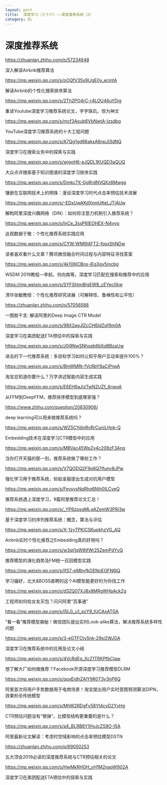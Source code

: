 ```yaml
---
layout: post
title:  深度学习（三十六）——深度推荐系统（2）
category: DL 
---
```


# 深度推荐系统

https://zhuanlan.zhihu.com/p/57234648

深入解读Airbnb推荐算法

https://mp.weixin.qq.com/s/oOQfV35x9IJgE0y_ecjntA

解读Airbnb的个性化搜索排序算法

https://mp.weixin.qq.com/s/2Th2PO4rC-r4LOU46uYDjg

重读Youtube深度学习推荐系统论文，字字珠玑，惊为神文

https://mp.weixin.qq.com/s/mcf3Aoub6VbNwtA-Izsdbg

YouTube深度学习推荐系统的十大工程问题

https://mp.weixin.qq.com/s/A7Qg1gd66aksA6npJl3dNQ

深度学习在搜索业务中的探索与实践

https://mp.weixin.qq.com/s/wjgoH6-eJQDL1KUQD3aQUQ

大众点评搜索基于知识图谱的深度学习排序实践

https://mp.weixin.qq.com/s/Dmkc7X-GgRrdNVQXz6Mwgg

镶嵌在互联网技术上的明珠：漫谈深度学习时代点击率预估技术进展

https://mp.weixin.qq.com/s/-EDxUwAKdXnmUKeLJTiAUw

解构阿里深度兴趣网络（DIN）：如何将注意力机制引入推荐系统？

https://mp.weixin.qq.com/s/lnCe_3ssP6IEOHEX-N4vyg

达观数据于敬：个性化推荐系统实践应用

https://mp.weixin.qq.com/s/CYW-WMl94FT2-fqsxShNDw

读者喜欢看什么文章？腾讯微信融合时间过程与内容特征寻找答案

https://mp.weixin.qq.com/s/4k106lCBns-iEg3gy5mcbg

WSDM 2019教程—李航、何向南等，深度学习匹配在搜索和推荐中的应用

https://mp.weixin.qq.com/s/SYFShtmBIgEW8_cEYec0kw

清华张敏教授：个性化推荐研究进展（可解释性、鲁棒性和公平性）

https://zhuanlan.zhihu.com/p/57056588

一图胜千言: 解读阿里的Deep Image CTR Model

https://mp.weixin.qq.com/s/98X2agJlZcCH6IdZqf9m0A

深度学习在美团配送ETA预估中的探索与实践

https://mp.weixin.qq.com/s/J0j9NwSNhxab6bXqBBzaUw

进击的下一代推荐系统：多目标学习如何让知乎用户互动率提升100%？

https://mp.weixin.qq.com/s/BInWMRt-fVcRbY8aCiPnpA

淘宝总知道你要什么？万字讲述智能内容生成实践

https://mp.weixin.qq.com/s/E6EH6aJjzTwN2UZf_4nwoA

从FFM到DeepFFM，推荐排序模型到底哪家强？

https://www.zhihu.com/question/20830906/

deep learning可以用来做推荐系统吗？

https://mp.weixin.qq.com/s/WZ5CYdinRvRrCuniLHok-Q

Embedding技术在深度学习CTR模型中的应用

https://mp.weixin.qq.com/s/MBVac45WpZy4c208zF3Ang

当你打开天猫的那一刻，推荐系统做了哪些工作？

https://mp.weixin.qq.com/s/V7QODQ2F9q8Q7lfuny8JPw

强化学习用于推荐系统，蚂蚁金服提出生成对抗用户模型

https://mp.weixin.qq.com/s/FevsysNqRhq6Njh0ILCveQ

推荐系统遇上深度学习，9篇阿里推荐论文汇总！

https://mp.weixin.qq.com/s/_YP6zpsgMLgAZemW3PRj3w

基于深度学习的序列推荐系统：概念，算法与评估

https://mp.weixin.qq.com/s/X-1zyTPKlCSKupkhzVG_AQ

Airbnb实时个性化推荐之Embedding真的好用吗？

https://mp.weixin.qq.com/s/w3qt1qW8tfWr25ZemPdYvQ

推荐模型的演化趋势及FM统一召回模型实践

https://mp.weixin.qq.com/s/IfS7-pMbyfkDENoEOFN6lQ

学习偏好，北大&BOSS直聘的这个AI模型能更好的为你找工作

https://mp.weixin.qq.com/s/d3ZQ07XJ8x8MRgWHpAckZg

工程师如何给女友买包？问问阿里“百事通”

https://mp.weixin.qq.com/s/I5LG_u1_pcY9_tUCAxATGA

“看一看”推荐模型揭秘！微信团队提出实时Look-alike算法，解决推荐系统多样性问题

https://mp.weixin.qq.com/s/3-eGTFCtvSnk-29si2WJGA

深度学习在推荐系统中的应用及论文小结

https://mp.weixin.qq.com/s/4VcRdEg_XcZ1TRKPfbCjaw

想了解大厂如何做推荐？Facebook开源深度学习推荐模型DLRM

https://mp.weixin.qq.com/s/qoxEidhZAlY9R0T3y3nP6Q

阿里首次将用户手势数据用于电商场景！淘宝提出用户实时意图预测算法DIPN，效果秒杀传统模型

https://mp.weixin.qq.com/s/MhW2RDgFv58Yt4cvD2YvHg

CTR预估问题没有“银弹”，比模型结构更重要的是什么？

https://mp.weixin.qq.com/s/a4_BLRB8Y1HvJcZS9O-I5A

阿里最新论文解读：考虑时空域影响的点击率预估模型DSTN

https://zhuanlan.zhihu.com/p/69050253

五大顶会2019必读的深度推荐系统与CTR预估相关的论文

https://mp.weixin.qq.com/s/HwMkRHGH_vH1M2naoW902A

深度学习在美团配送ETA预估中的探索与实践
